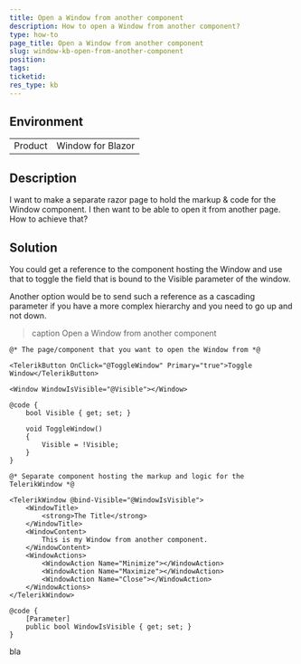 ```yaml
---
title: Open a Window from another component
description: How to open a Window from another component?
type: how-to
page_title: Open a Window from another component
slug: window-kb-open-from-another-component
position: 
tags: 
ticketid:
res_type: kb
---
```


## Environment
<table>
	<tbody>
		<tr>
			<td>Product</td>
			<td>Window for Blazor</td>
		</tr>
	</tbody>
</table>


## Description

I want to make a separate razor page to hold the markup & code for the Window component. I then want to be able to open it from another page. How to achieve that?

## Solution

You could get a reference to the component hosting the Window and use that to toggle the field that is bound to the Visible parameter of the window.

Another option would be to send such a reference as a cascading parameter if you have a more complex hierarchy and you need to go up and not down.

>caption Open a Window from another component


````Main page
@* The page/component that you want to open the Window from *@

<TelerikButton OnClick="@ToggleWindow" Primary="true">Toggle Window</TelerikButton>

<Window WindowIsVisible="@Visible"></Window>

@code {
    bool Visible { get; set; }

    void ToggleWindow()
    {
        Visible = !Visible;
    }
}
````
````Window.razor
@* Separate component hosting the markup and logic for the TelerikWindow *@

<TelerikWindow @bind-Visible="@WindowIsVisible">
    <WindowTitle>
        <strong>The Title</strong>
    </WindowTitle>
    <WindowContent>
        This is my Window from another component.
    </WindowContent>
    <WindowActions>
        <WindowAction Name="Minimize"></WindowAction>
        <WindowAction Name="Maximize"></WindowAction>
        <WindowAction Name="Close"></WindowAction>
    </WindowActions>
</TelerikWindow>

@code {
    [Parameter]
    public bool WindowIsVisible { get; set; }
}
````

bla

